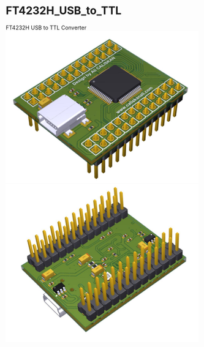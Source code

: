 # FT4232H_USB_to_TTL
FT4232H USB to TTL Converter
![alt text](https://github.com/caliskanali/FT4232H_USB_to_TTL/blob/master/FT4232H-USB%20to%20UART_TOP.JPG)
![alt text](https://github.com/caliskanali/FT4232H_USB_to_TTL/blob/master/FT4232H-USB%20to%20UART_BOTTOM.JPG)
